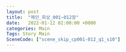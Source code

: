 ```yaml
---
layout: post
title:  "메인_회상_001~012장"
date:   2022-01-12 02:00:00 +0000
categories: Main
Tags: Story Main
SceneCode: ["scene_skip_cp001-012_q1_s10"]
---
```

